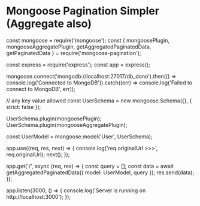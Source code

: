 <!-- code snippet -->

# Mongoose Pagination Simpler (Aggregate also)

const mongoose = require('mongoose');
const { mongoosePlugin, mongooseAggregatePlugin, getAggregatedPaginatedData, getPaginatedData } = require('mongoose-pagination');

const express = require('express');
const app = express();

mongoose.connect('mongodb://localhost:27017/db_dono').then(() => console.log('Connected to MongoDB')).catch((err) => console.log('Failed to connect to MongoDB', err));

// any key value allowed
const UserSchema = new mongoose.Schema({}, { strict: false });

UserSchema.plugin(mongoosePlugin);
UserSchema.plugin(mongooseAggregatePlugin);

const UserModel = mongoose.model('User', UserSchema);


app.use((req, res, next) => {
    console.log('req.originalUrl >>>', req.originalUrl);
    next();
});

app.get('/', async (req, res) => {
    const query = [];
    const data = await getAggregatedPaginatedData({ model: UserModel, query });
    res.send(data);
});

app.listen(3000, () => {
    console.log('Server is running on http://localhost:3000');
});